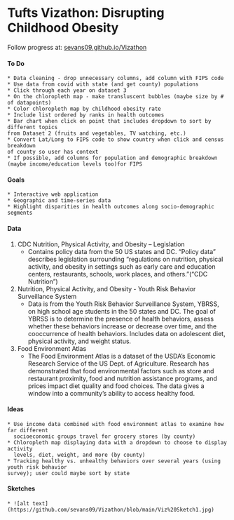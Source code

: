 # Tufts Vizathon: Disrupting Childhood Obesity

Follow progress at: [sevans09.github.io/Vizathon](http://sevans09.github.io/Vizathon)

#### To Do
    * Data cleaning - drop unnecessary columns, add column with FIPS code
    * Use data from covid with state (and get county) populations
    * Click through each year on dataset 3 
    * On the chloropleth map - make transluscent bubbles (maybe size by # of datapoints)
    * Color chloropleth map by childhood obesity rate
    * Include list ordered by ranks in health outcomes
    * Bar chart when click on point that includes dropdown to sort by different topics 
    from Dataset 2 (fruits and vegetables, TV watching, etc.)
    * Convert Lat/Long to FIPS code to show country when click and census breakdown 
    of county so user has context
    * If possible, add columns for population and demographic breakdown 
    (maybe income/education levels too)for FIPS

#### Goals
    * Interactive web application
    * Geographic and time-series data
    * Highlight disparities in health outcomes along socio-demographic segments

#### Data
1.  CDC Nutrition, Physical Activity, and Obesity – Legislation
    * Contains policy data from the 50 US states and DC.  “Policy data” describes legislation surrounding “regulations on nutrition, physical activity, and obesity in settings such as early care and education centers, restaurants, schools, work places, and others.”(“CDC Nutrition”)  
2. Nutrition, Physical Activity, and Obesity - Youth Risk Behavior Surveillance System 
    * Data is from the Youth Risk Behavior Surveillance System, YBRSS, on high school age students in the 50 states and DC. The goal of YBRSS is to determine the presence of health behaviors, assess whether these behaviors increase or decrease over time, and the cooccurrence of health behaviors. Includes data on adolescent diet, physical activity, and weight status.
3. Food Environment Atlas 
    * The Food Environment Atlas is a dataset of the USDA’s Economic Research Service of the US Dept. of Agriculture. Research has demonstrated that food environmental factors such as store and restaurant proximity, food and nutrition assistance programs, and prices impact diet quality and food choices.  The data gives a window into a community’s ability to access healthy food.


#### Ideas 
    * Use income data combined with food environment atlas to examine how far different 
      socioeconomic groups travel for grocery stores (by county)
    * Chloropleth map displaying data with a dropdown to choose to display activity 
      levels, diet, weight, and more (by county)
    * Tracking healthy vs. unhealthy behaviors over several years (using youth risk behavior 
    survey); user could maybe sort by state

#### Sketches
    * ![alt text](https://github.com/sevans09/Vizathon/blob/main/Viz%20Sketch1.jpg)
